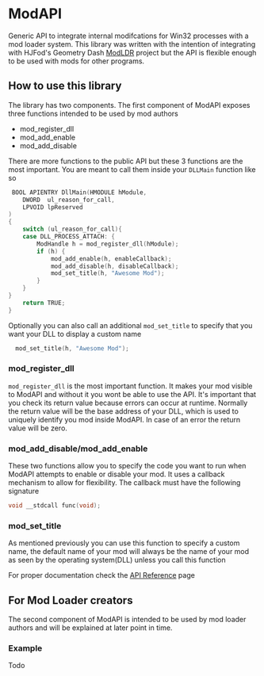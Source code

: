 # ModAPI
Generic API to integrate internal modifcations for Win32 processes with a mod loader system.
This library was written with the intention of integrating with HJFod's Geometry Dash [ModLDR](https://github.com/HJfod/ModLdr) project
but the API is flexible enough to be used with mods for other programs.

## How to use this library

The library has two components. 
The first component of ModAPI exposes three functions intended to be used by mod authors
* mod_register_dll
* mod_add_enable
* mod_add_disable

There are more functions to the public API  but these 3 functions are the most important.
You are meant to call them inside your `DLLMain` function like so
```cpp
 BOOL APIENTRY DllMain(HMODULE hModule,
    DWORD  ul_reason_for_call,
    LPVOID lpReserved
)
{
    switch (ul_reason_for_call){
    case DLL_PROCESS_ATTACH: {
        ModHandle h = mod_register_dll(hModule);
        if (h) {
            mod_add_enable(h, enableCallback);
            mod_add_disable(h, disableCallback);
            mod_set_title(h, "Awesome Mod");
        }
    }
}
    return TRUE;
}

```

Optionally you can also call an additional `mod_set_title` to specify that you want your DLL to display a custom name
```cpp
  mod_set_title(h, "Awesome Mod");
```

### mod_register_dll
`mod_register_dll` is the most important function. It makes your mod visible to ModAPI and without it you wont be able to use the API.
It's important that you check its return value because errors can occur at runtime. Normally the return value will be the base address of your DLL,
which is used to uniquely identify you mod inside ModAPI. In case of an error the return value will be zero.

### mod_add_disable/mod_add_enable
These two functions allow you to specify the code you want to run when ModAPI attempts to enable or disable your mod.
It uses a callback mechanism to allow for flexibility. The callback must have the following signature
```cpp
void __stdcall func(void);
```
### mod_set_title
 As mentioned previously you can use this function to specify a custom name, the default name of your mod will always be the name of your mod as seen by
 the operating system(DLL) unless you call this function

For proper documentation check the [API Reference]() page

## For Mod Loader creators
The second component of ModAPI is intended to be used by mod loader authors and will be explained at later point in time.

### Example

Todo



